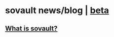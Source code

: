 # sovault news/blog | [beta](https://sovault.github.io/index_.html)
## [What is sovault?](http://blog.30440r.xyz/what-is-sovault.md)
